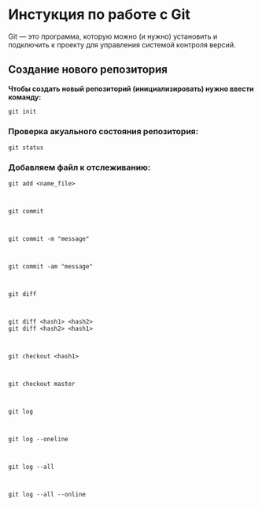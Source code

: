 # Инстукция по работе с Git

Git — это программа, которую можно (и нужно) установить и подключить к проекту для управления системой контроля версий.

## Создание нового репозитория

**Чтобы создать новый репозиторий (инициализировать) нужно ввести команду:**

    git init

### Проверка акуального состояния репозитория:

    git status

### Добавляем файл к отслеживанию:

    git add <name_file>

 

    git commit 

 

    git commit -m "message"

 

    git commit -am "message"

 

    git diff

 

    git diff <hash1> <hash2>
    git diff <hash2> <hash1>
 
 

    git checkout <hash1>

 

    git checkout master

 

    git log

 

    git log --oneline

 

    git log --all

 

    git log --all --online

 

   

